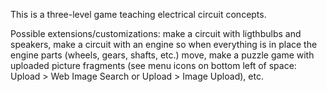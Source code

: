 This is a three-level game teaching electrical circuit concepts. 

Possible extensions/customizations: make a circuit with ligthbulbs and speakers, make a circuit with an engine so when everything is in place the engine parts (wheels, gears, shafts, etc.) move, make a puzzle game with uploaded picture fragments (see menu icons on bottom left of space: Upload > Web Image Search or Upload > Image Upload), etc.
